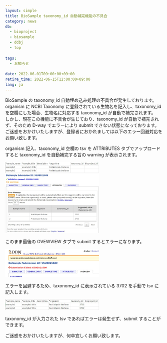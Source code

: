 ```yaml
---
layout: simple
title: BioSample taxonomy_id 自動補完機能の不具合
category: news
db:
  - bioproject
  - biosample
  - ddbj
  - top

tags:
  - お知らせ

date: 2022-06-01T09:00:00+09:00
retire_time: 2022-06-15T12:00:00+09:00
lang: ja
---
```


BioSample の taxonomy_id 自動埋め込み処理の不具合が発生しております。  
organism に NCBI Taxonomy に登録されている生物名を記入し、taxonomy_id を空欄にした場合、生物名に対応する taxonomy_id が自動で補完されます。  
しかし、現在この機能に不具合が生じており、taxonomy_id が自動で補完されず、そのため D-way でエラーにより submit できない状態になっております。  
ご迷惑をおかけいたしますが、登録者におかれましては以下のエラー回避対応をお願い致します。   

organism 記入、taxonomy_id 空欄の tsv を ATTRIBUTES タブでアップロードすると taxonomy_id を自動補完する旨の warning が表示されます。

<img src="/assets/images/news/bs-no-taxid.jpg" width="300">

<img src="/assets/images/news/ssub021609-w.jpg" width="300">

このまま最後の OVEWVIEW タブで submit するとエラーになります。

<img src="/assets/images/news/ssub021609-error.jpg" width="300">

エラーを回避するため、taxonomy_id に表示されている 3702 を手動で tsv に記入します。

<img src="/assets/images/news/bs-taxid.jpg" width="300">

taxonomy_id が入力された tsv であればエラーは発生せず、submit することができます。  

ご迷惑をおかけいたしますが、何卒宜しくお願い致します。



